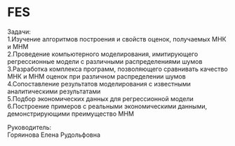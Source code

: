 # FES

Задачи:\
1.Изучение алгоритмов построения и свойств оценок, получаемых МНК и МНМ \
2.Проведение компьютерного моделирования, имитирующего регрессионные модели с различными распределениями шумов \
3.Разработка комплекса программ, позволяющего сравнивать качество МНК и МНМ оценок при различном распределении шумов \
4.Сопоставление результатов моделирования с известными аналитическими результатами \
5.Подбор экономических данных для регрессионной модели 6.Построение примеров с реальными экономическими данными, демонстрирующими преимущество МНМ

Руководитель:\
Горяинова Елена Рудольфовна
